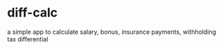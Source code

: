 # diff-calc
a simple app to calculate salary, bonus, insurance payments, withholding tax differential
